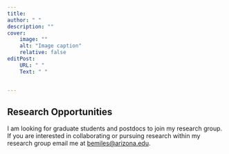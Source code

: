 ```yaml
---
title: 
author: " "
description: "" 
cover:
    image: ""
    alt: "Image caption"
    relative: false
editPost:
    URL: " "
    Text: " "


---
```

## Research Opportunities

I am looking for graduate students and postdocs to join my research group. If you are interested in collaborating or pursuing research within my research group email me at bemiles@arizona.edu. 
